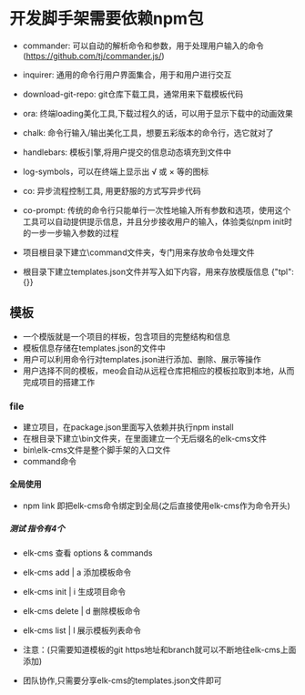 # 开发脚手架需要依赖npm包
- commander: 可以自动的解析命令和参数，用于处理用户输入的命令(https://github.com/tj/commander.js/)
- inquirer: 通用的命令行用户界面集合，用于和用户进行交互
- download-git-repo: git仓库下载工具，通常用来下载模板代码
- ora: 终端loading美化工具,下载过程久的话，可以用于显示下载中的动画效果
- chalk: 命令行输入/输出美化工具，想要五彩版本的命令行，选它就对了
- handlebars: 模板引擎,将用户提交的信息动态填充到文件中
- log-symbols，可以在终端上显示出 √ 或 × 等的图标

- co: 异步流程控制工具, 用更舒服的方式写异步代码
- co-prompt: 传统的命令行只能单行一次性地输入所有参数和选项，使用这个工具可以自动提供提示信息，并且分步接收用户的输入，体验类似npm init时的一步一步输入参数的过程

- 项目根目录下建立\command文件夹，专门用来存放命令处理文件
- 根目录下建立templates.json文件并写入如下内容，用来存放模版信息 {"tpl": {}}

## 模板
- 一个模版就是一个项目的样板，包含项目的完整结构和信息
- 模板信息存储在templates.json的文件中
- 用户可以利用命令行对templates.json进行添加、删除、展示等操作
- 用户选择不同的模板，meo会自动从远程仓库把相应的模板拉取到本地，从而完成项目的搭建工作

### file
- 建立项目，在package.json里面写入依赖并执行npm install
- 在根目录下建立\bin文件夹，在里面建立一个无后缀名的elk-cms文件
- bin\elk-cms文件是整个脚手架的入口文件
- command命令

#### 全局使用
- npm link 即把elk-cms命令绑定到全局(之后直接使用elk-cms作为命令开头)

##### 测试 指令有4个
- elk-cms 查看 options & commands
- elk-cms add | a  添加模板命令
- elk-cms init | i 生成项目命令
- elk-cms delete | d 删除模板命令
- elk-cms list | l 展示模板列表命令

- 注意：(只需要知道模板的git https地址和branch就可以不断地往elk-cms上面添加)
- 团队协作,只需要分享elk-cms的templates.json文件即可